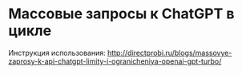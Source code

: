 # Массовые запросы к ChatGPT в цикле

Инструкция использования: http://directprobi.ru/blogs/massovye-zaprosy-k-api-chatgpt-limity-i-ogranicheniya-openai-gpt-turbo/
 
